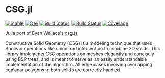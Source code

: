 # CSG.jl


[![Stable](https://img.shields.io/badge/docs-stable-blue.svg)](https://MKAbdElrahman.github.io/CSG.jl/stable)
[![Dev](https://img.shields.io/badge/docs-dev-blue.svg)](https://MKAbdElrahman.github.io/CSG.jl/dev)
[![Build Status](https://github.com/MKAbdElrahman/CSG.jl/actions/workflows/CI.yml/badge.svg?branch=main)](https://github.com/MKAbdElrahman/CSG.jl/actions/workflows/CI.yml?query=branch%3Amain)
[![Build Status](https://travis-ci.com/MKAbdElrahman/CSG.jl.svg?branch=main)](https://travis-ci.com/MKAbdElrahman/CSG.jl)
[![Coverage](https://codecov.io/gh/MKAbdElrahman/CSG.jl/branch/main/graph/badge.svg)](https://codecov.io/gh/MKAbdElrahman/CSG.jl)


Julia port of Evan Wallace's [csg.js](https://github.com/evanw/csg.js/)

Constructive Solid Geometry (CSG) is a modeling technique that uses Boolean
operations like union and intersection to combine 3D solids. This library
implements CSG operations on meshes elegantly and concisely using BSP trees,
and is meant to serve as an easily understandable implementation of the
algorithm. All edge cases involving overlapping coplanar polygons in both
solids are correctly handled.

